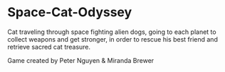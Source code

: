 # Space-Cat-Odyssey
 Cat traveling through space fighting alien dogs, going to each planet to collect weapons and get stronger, in order to rescue his best friend and retrieve sacred cat treasure. 

 Game created by Peter Nguyen & Miranda Brewer

